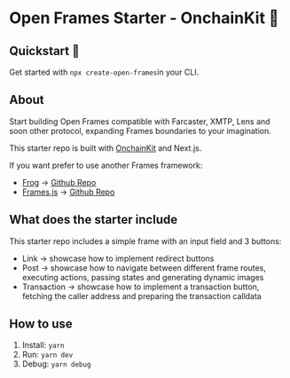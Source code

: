 # Open Frames Starter - OnchainKit 🔵

## Quickstart 🚀

Get started with `npx create-open-frames`in your CLI.

## About

Start building Open Frames compatible with Farcaster, XMTP, Lens and soon other protocol, expanding Frames boundaries to your imagination.

This starter repo is built with [OnchainKit](https://onchainkit.xyz) and Next.js.

If you want prefer to use another Frames framework:

- [Frog](https://frog.fm) -> [Github Repo](https://github.com/builders-garden/open-frames-starter-frog)
- [Frames.js](https://framesjs.org) -> [Github Repo](https://github.com/builders-garden/open-frames-starter-onchainkit)

## What does the starter include

This starter repo includes a simple frame with an input field and 3 buttons:

- Link -> showcase how to implement redirect buttons
- Post -> showcase how to navigate between different frame routes, executing actions, passing states and generating dynamic images
- Transaction -> showcase how to implement a transaction button, fetching the caller address and preparing the transaction calldata

## How to use

1. Install: `yarn`
2. Run: `yarn dev`
3. Debug: `yarn debug`
